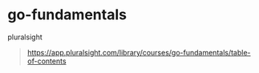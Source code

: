 # go-fundamentals
pluralsight
> https://app.pluralsight.com/library/courses/go-fundamentals/table-of-contents